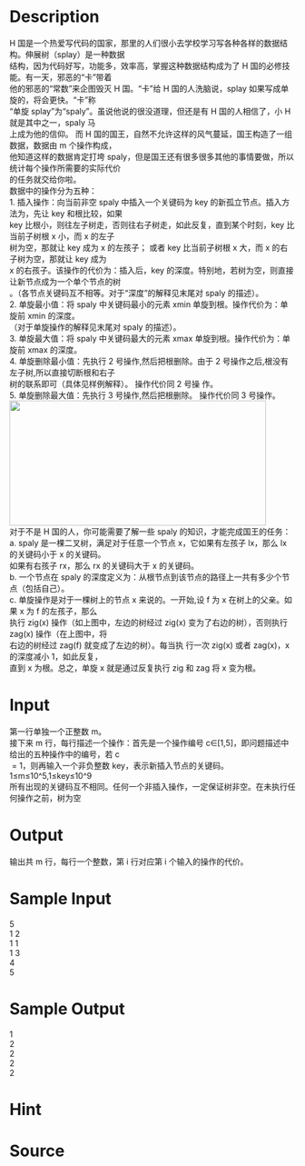 
# Description

<div class="content"><div>H 国是一个热爱写代码的国家，那里的人们很小去学校学习写各种各样的数据结构。伸展树（splay）是一种数据</div>
<div>结构，因为代码好写，功能多，效率高，掌握这种数据结构成为了 H 国的必修技能。有一天，邪恶的“卡”带着</div>
<div>他的邪恶的“常数”来企图毁灭 H 国。“卡”给 H 国的人洗脑说，splay 如果写成单旋的，将会更快。“卡”称</div>
<div>“单旋 splay”为“spaly”。虽说他说的很没道理，但还是有 H 国的人相信了，小 H 就是其中之一，spaly 马</div>
<div>上成为他的信仰。 而 H 国的国王，自然不允许这样的风气蔓延，国王构造了一组数据，数据由 m 个操作构成，</div>
<div>他知道这样的数据肯定打垮 spaly，但是国王还有很多很多其他的事情要做，所以统计每个操作所需要的实际代价</div>
<div>的任务就交给你啦。</div>
<div></div>
<div>数据中的操作分为五种：</div>
<div></div>
<div>1. 插入操作：向当前非空 spaly 中插入一个关键码为 key 的新孤立节点。插入方法为，先让 key 和根比较，如果 </div>
<div>key 比根小，则往左子树走，否则往右子树走，如此反复，直到某个时刻，key 比当前子树根 x 小，而 x 的左子</div>
<div>树为空，那就让 key 成为 x 的左孩子； 或者 key 比当前子树根 x 大，而 x 的右子树为空，那就让 key 成为 </div>
<div>x 的右孩子。该操作的代价为：插入后，key 的深度。特别地，若树为空，则直接让新节点成为一个单个节点的树</div>
<div>。（各节点关键码互不相等。对于“深度”的解释见末尾对 spaly 的描述）。</div>
<div>2. 单旋最小值：将 spaly 中关键码最小的元素 xmin 单旋到根。操作代价为：单旋前 xmin 的深度。</div>
<div>（对于单旋操作的解释见末尾对 spaly 的描述）。</div>
<div>3. 单旋最大值：将 spaly 中关键码最大的元素 xmax 单旋到根。操作代价为：单旋前 xmax 的深度。</div>
<div>4. 单旋删除最小值：先执行 2 号操作,然后把根删除。由于 2 号操作之后,根没有左子树,所以直接切断根和右子</div>
<div>树的联系即可（具体见样例解释）。 操作代价同 2 号操 作。</div>
<div>5. 单旋删除最大值：先执行 3 号操作,然后把根删除。 操作代价同 3 号操作。</div>
<div><img src="/source/bzoj/4825/img/aHR0cHM6Ly9seWRzeS5jb20vSnVkZ2VPbmxpbmUvdXBsb2FkLzIwMTcwNC92djEuanBn.jpg" width="452" height="220" alt=""/></div>
<div></div>
<div>对于不是 H 国的人，你可能需要了解一些 spaly 的知识，才能完成国王的任务：</div>
<div></div>
<div>a. spaly 是一棵二叉树，满足对于任意一个节点 x，它如果有左孩子 lx，那么 lx 的关键码小于 x 的关键码。</div>
<div>如果有右孩子 rx，那么 rx 的关键码大于 x 的关键码。</div>
<div>b. 一个节点在 spaly 的深度定义为：从根节点到该节点的路径上一共有多少个节点（包括自己）。</div>
<div>c. 单旋操作是对于一棵树上的节点 x 来说的。一开始,设 f 为 x 在树上的父亲。如果 x 为 f 的左孩子，那么</div>
<div>执行 zig(x) 操作（如上图中，左边的树经过 zig(x) 变为了右边的树），否则执行 zag(x) 操作（在上图中，将</div>
<div>右边的树经过 zag(f) 就变成了左边的树）。每当执 行一次 zig(x) 或者 zag(x)，x 的深度减小 1，如此反复，</div>
<div>直到 x 为根。总之，单旋 x 就是通过反复执行 zig 和 zag 将 x 变为根。</div></div>

# Input

<div class="content"><div>第一行单独一个正整数 m。</div>
<div>接下来 m 行，每行描述一个操作：首先是一个操作编号 c∈[1,5]，即问题描述中给出的五种操作中的编号，若 c</div>
<div> = 1，则再输入一个非负整数 key，表示新插入节点的关键码。</div>
<div>1≤m≤10^5,1≤key≤10^9</div>
<div>所有出现的关键码互不相同。任何一个非插入操作，一定保证树非空。在未执行任何操作之前，树为空</div></div>

# Output

<div class="content"><div>输出共 m 行，每行一个整数，第 i 行对应第 i 个输入的操作的代价。</div></div>

# Sample Input

<div class="content"><span class="sampledata">5<br/>
1 2<br/>
1 1<br/>
1 3<br/>
4<br/>
5</span></div>

# Sample Output

<div class="content"><span class="sampledata">1<br/>
2<br/>
2<br/>
2<br/>
2<br/>
</span></div>

# Hint

<div class="content"><p></p></div>

# Source

<div class="content"><p><a href="problemset.php?search="></a></p></div>

